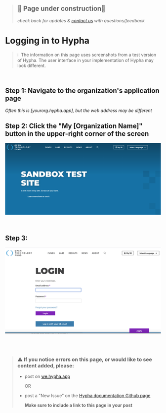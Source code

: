 > ## 🚧 Page under construction🚧<br>
> *check back for updates & [contact us](we.hypha.app) with questions/feedback*

# Logging in to Hypha

> ℹ️  The information on this page uses screenshots from a test version of Hypha. The user interface in your implementation of Hypha may look different.

<br>

## Step 1: Navigate to the organization's application page

_Often this is \[yourorg.hypha.app\], but the web address may be different_

## Step 2: Click the "My \[Organization Name\]" button in the upper-right corner of the screen

![Screenshot of top banner on main page of sandbox.opentech.fund.  Page has &quot;Open Technology Fund&quot; logo in upper left, across top are links to &quot;Funds,&quot; &quot;Labs,&quot; &quot;Results,&quot; &quot;News,&quot; &quot;About&quot; and &quot;Search&quot; \(a magnifying glass icon\).  Two buttons in the upper right show &quot;\(person icon\) My SB&quot; and &quot;Select Language \(dropdown arrow\)&quot;.  The "My SB" button is the button to be clicked in Step 2. ](../.gitbook/assets/sandbox_homepage.png)

<br>

## Step 3: 
![Screenshot of ](../.gitbook/assets/sandbox_loginpage.png)

<br>
<br>

> ### ⚠️ If you notice errors on this page, or would like to see content added, please:
>
> * post on [we.hypha.app](https://github.com/HyphaApp/hypha-docs/tree/dc7c848168f5ba181d615fe204f7b09366156a36/gettingstarted_overview/we.hypha.app)  
>
>
>   OR
>
> * post a "New Issue" on the [Hypha documentation Github page](https://github.com/HyphaApp/hypha-docs/issues)
>
>   **Make sure to include a link to this page in your post**

